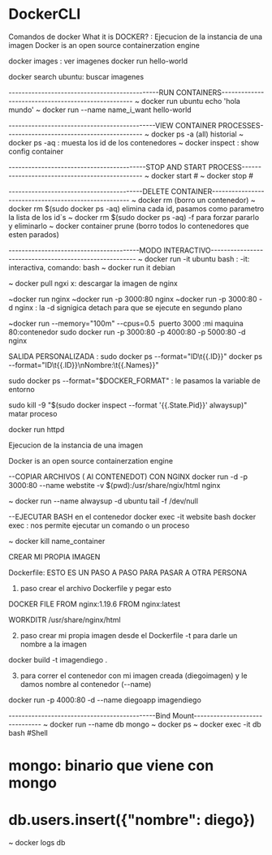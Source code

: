 # DockerCLI
Comandos de docker
What it is DOCKER? : Ejecucion de la instancia de una imagen
Docker is an open source containerzation engine

docker images : ver imagenes
docker run hello-world
 
docker search ubuntu: buscar imagenes

----------------------------------------------RUN CONTAINERS---------------------------------------------------
~ docker run ubuntu echo 'hola mundo'
~ docker run --name name_i_want hello-world



---------------------------------------------VIEW CONTAINER PROCESSES------------------------------------------
~ docker ps -a (all)          			historial
~ docker ps -aq :				muesta los id de los contenedores
~ docker inspect <ID or name_container> :	show config container

  
  
------------------------------------------STOP AND START PROCESS-----------------------------------------------
~ docker start  #
~ docker stop #

  
-----------------------------------------DELETE CONTAINER-----------------------------------------------------
~ docker rm <ID o nombre> (borro un contenedor)
~ docker rm  $(sudo docker ps -aq) elimina cada id, pasamos como parametro la lista de los id`s
~ docker rm $(sudo docker ps -aq) -f para forzar pararlo y eliminarlo
~ docker container prune (borro todos lo contenedores que esten parados)
  
  

----------------------------------------MODO INTERACTIVO-------------------------------------------------------
~ docker run -it ubuntu bash  :     -it: interactiva,  comando: bash
~ docker run it debian  


~ docker pull ngxi	x: descargar la imagen de nginx

~docker run nginx
~docker run -p 3000:80 nginx
~docker run -p 3000:80 -d nginx : la -d signigica detach para que se ejecute en segundo plano

~docker run --memory="100m" --cpus=0.5 <image>
puerto 3000 :mi maquina  80:contenedor
sudo docker run   -p 3000:80 -p 4000:80 -p 5000:80 -d nginx 

SALIDA PERSONALIZADA : sudo docker ps --format="ID\t{{.ID}}"
docker ps --format="ID\t{{.ID}}\nNombre:\t{{.Names}}"


sudo docker ps --format="$DOCKER_FORMAT" : le pasamos la variable de entorno

sudo kill -9 "$(sudo docker inspect --format '{{.State.Pid}}' alwaysup)" matar proceso 

docker run httpd

Ejecucion de la instancia de una imagen 

Docker is an open source containerzation engine


--COPIAR ARCHIVOS ( Al CONTENEDOT) CON NGINX
docker run -d -p 3000:80  --name webstite -v $(pwd):/usr/share/ngix/html nginx

~ docker run --name alwaysup -d ubuntu tail -f /dev/null

--EJECUTAR BASH  en el contenedor
docker exec -it website bash
docker exec : nos permite ejecutar un comando o un proceso

~ docker kill name_container

CREAR MI PROPIA IMAGEN 

Dockerfile: ESTO ES UN PASO A PASO PARA PASAR A OTRA PERSONA
1. paso crear el archivo Dockerfile y pegar esto

DOCKER FILE
FROM nginx:1.19.6
FROM nginx:latest

WORKDITR /usr/share/nginx/html

2. paso crear mi propia imagen desde el Dockerfile -t para darle un nombre a la imagen

docker build  -t imagendiego .

3. para correr el contenedor con mi imagen creada (diegoimagen) y le damos nombre al contenedor (--name)

docker run -p 4000:80 -d --name diegoapp  imagendiego

---------------------------------------------Bind Mount-------------------------------
~ docker run --name  db mongo
~ docker ps
~ docker exec -it db bash
#Shell
# mongo: binario que viene con mongo
# db.users.insert({"nombre": diego})

~ docker logs db

